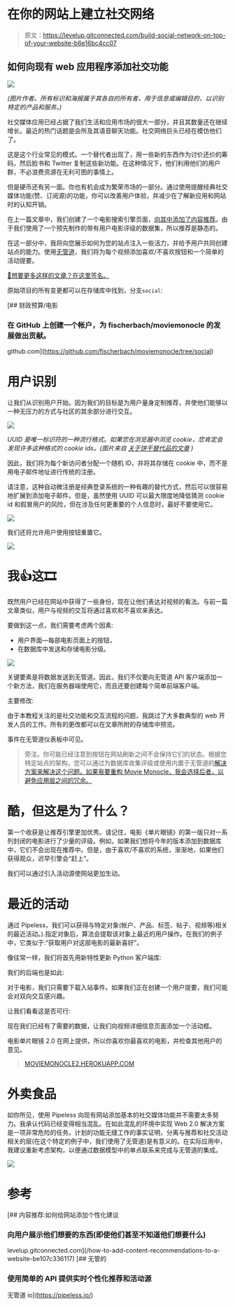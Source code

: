 # 在你的网站上建立社交网络

> 原文：<https://levelup.gitconnected.com/build-social-network-on-top-of-your-website-b6e16bc4cc07>

## 如何向现有 web 应用程序添加社交功能

![](img/fc123ad1dd980880322d49e7f571b89f.png)

*(图片作者。所有标识和海报属于其各自的所有者，用于信息或编辑目的，以识别特定的产品和服务。)*

社交媒体应用已经占据了我们生活和应用市场的很大一部分，并且其数量还在继续增长。最近的热门话题是会所及其语音聊天功能。社交网络巨头已经在模仿他们了。

这是这个行业常见的模式。一个替代者出现了，用一些新的东西作为讨价还价的筹码，然后脸书和 Twitter 复制这些新功能。在这种情况下，他们利用他们的用户群，不必浪费资源在无利可图的事情上。

但是硬币还有另一面。你也有机会成为繁荣市场的一部分。通过使用提醒经典社交媒体功能(赞、订阅源)的功能，你可以改善用户体验，并减少在了解新应用和网站时的认知开销。

在上一篇文章中，我们创建了一个电影搜索引擎页面，[向其中添加了内容推荐](/how-to-add-content-recommendations-to-a-website-be107c336117)。由于我们使用了一个预先制作的带有用户电影评级的数据集，所以推荐是静态的。

在这一部分中，我将向您展示如何为您的站点注入一些活力，并给予用户共同创建站点的能力。使用[无管道](https://pipeless.io/)，我们将为每个视频添加喜欢/不喜欢按钮和一个简单的活动提要。

[🔔想要更多这样的文章？在这里签名。](https://fischerbach.medium.com/membership)

原始项目的所有变更都可以在存储库中找到，分支`social`:

[](https://github.com/fischerbach/moviemonocle/tree/social) [## 财政预算/电影

### 在 GitHub 上创建一个帐户，为 fischerbach/moviemonocle 的发展做出贡献。

github.com](https://github.com/fischerbach/moviemonocle/tree/social) 

# 用户识别

让我们从识别用户开始。因为我们的目标是为用户量身定制推荐，并使他们能够以一种无压力的方式与社区的其余部分进行交互。

![](img/c664c34a6bc93a21ea342180f07ef195.png)

*UUID 是唯一标识符的一种流行格式。如果您在浏览器中浏览 cookie，您肯定会发现许多这种格式的 cookie ids。(图片来自* [*关于饼干替代品的文章*](https://medium.datadriveninvestor.com/alternatives-to-third-party-cookies-in-2020-857609f8f2bb) *)*

因此，我们将为每个新访问者分配一个随机 ID，并将其存储在 cookie 中，而不是用电子邮件地址进行传统的注册。

请注意，这种自动微注册是经典登录系统的一种有趣的替代方式，然后可以很容易地扩展到添加电子邮件。但是，虽然使用 UUID 可以最大限度地降低猜测 cookie id 和假冒用户的风险，但在涉及任何更重要的个人信息时，最好不要使用它。

![](img/16f2445eb8e529babd72f94cc775ca21.png)

我们还将允许用户使用按钮重置它。

![](img/b5e7b27a68d5d2deb3c64679edfac0ad.png)

# 我👍这🎞️

既然用户已经在网站中获得了一些身份，现在让他们表达对视频的看法。与前一篇文章类似，用户与视频的交互将通过喜欢和不喜欢来表达。

要做到这一点，我们需要考虑两个因素:

*   用户界面—每部电影页面上的按钮，
*   在数据库中发送和存储电影分级。

![](img/9197cca03e1406a39fc3a9fdf7edd6a4.png)

关键要素是将数据发送到无管道。因此，我们不仅要向无管道 API 客户端添加一个新方法，我们在服务器端使用它，而且还要创建每个简单前端客户端。

主要修改:

由于本教程关注的是社交功能和交互流程的问题，我跳过了大多数典型的 web 开发人员的工作。所有的更改都可以在文章所附的存储库中预览。

事件在无管道仪表板中可见。

> 旁注。你可能已经注意到按钮在网站刷新之间不会保持它们的状态。根据您特定站点的架构，您可以通过为数据库收集评级或使用内置于无管道的[解决方案来解决这个问题。如果我要重构 Movie Monocle，我会选择后者，以避免应用层之间的冗余。](https://docs.pipeless.io/reference/general#get-relationship-exists)

# 酷，但这是为了什么？

第一个收获是让推荐引擎更加优秀。请记住，电影《单片眼镜》的第一版只对一系列封闭的电影进行了少量的评级。例如，如果我们想将今年的版本添加到数据库中，它们不会出现在推荐中。但是，由于喜欢/不喜欢的系统，渐渐地，如果他们获得观众，迟早引擎会“赶上”。

我们可以通过引入活动源使网站更加生动。

# 最近的活动

通过 Pipeless，我们可以获得与特定对象(帐户、产品、标签、帖子、视频等)相关的最近活动。).指定对象后，算法会提取该对象上最近的用户操作。在我们的例子中，它类似于:“获取用户对这部电影的最新喜好”。

像往常一样，我们将首先用新特性更新 Python 客户端库:

我们的后端也是如此:

对于电影，我们只需要下载入站事件。如果我们正在创建一个用户提要，我们可能会对双向交互感兴趣。

让我们看看这是否可行:

现在我们已经有了需要的数据，让我们向视频详细信息页面添加一个活动框。

电影单片眼镜 2.0 在网上提供，所以你喜欢你最喜欢的电影，并检查其他用户的意见。

> [MOVIEMONOCLE2.HEROKUAPP.COM](https://moviemonocle2.herokuapp.com/details/0032910)

# 外卖食品

如你所见，使用 Pipeless 向现有网站添加基本的社交媒体功能并不需要太多努力。我承认代码已经变得相当混乱。在如此混乱的环境中实现 Web 2.0 解决方案是一项非常危险的任务。计划的功能无缝工作的事实证明，分离与推荐和社交活动相关的层(在这个特定的例子中，我们使用了无管道)是有意义的。在实际应用中，我建议重新考虑架构，以便通过数据模型中的单点联系来完成与无管道的集成。

![](img/22e1b0bc54a738bc156fba54cff2eda0.png)

# 参考

[](/how-to-add-content-recommendations-to-a-website-be107c336117) [## 内容推荐:如何给网站添加个性化建议

### 向用户展示他们想要的东西(即使他们甚至不知道他们想要什么)

levelup.gitconnected.com](/how-to-add-content-recommendations-to-a-website-be107c336117) [](https://pipeless.io/) [## 无管的

### 使用简单的 API 提供实时个性化推荐和活动源

无管道 io](https://pipeless.io/)
